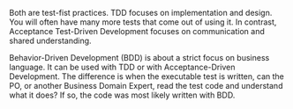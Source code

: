 <!--(dl
(section-meta
    (title F.A.Q.))
)-->

<!-- (dl (# How does this differ from Test-Driven Development?)) -->

Both are test-fist practices. TDD focuses on implementation and design. You will often have many more tests that come out of using it. In contrast, Acceptance Test-Driven Development focuses on communication and shared understanding.

<!-- (dl (# How does this differ from Behavior-Driven Development?)) -->

Behavior-Driven Development (BDD) is about a strict focus on business language. It can be used with TDD or with Acceptance-Driven Development. The difference is when the executable test is written, can the PO, or another Business Domain Expert, read the test code and understand what it does?  If so, the code was most likely written with BDD.